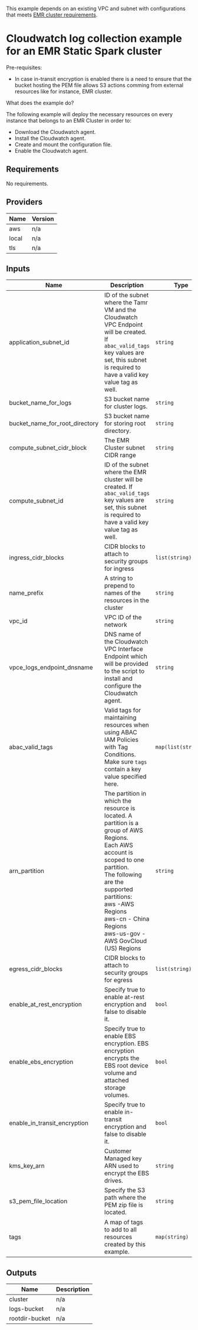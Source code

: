 This example depends on an existing VPC and subnet with configurations that meets [EMR cluster requirements](https://aws.amazon.com/blogs/big-data/launching-and-running-an-amazon-emr-cluster-inside-a-vpc/).

# Cloudwatch log collection example for an EMR Static Spark cluster

Pre-requisites:
- In case in-transit encryption is enabled there is a need to ensure that the bucket hosting the PEM file allows
S3 actions comming from external resources like for instance, EMR cluster.

What does the example do?

The following example will deploy the necessary resources on every instance that belongs to an EMR Cluster in order to:
- Download the Cloudwatch agent.
- Install the Cloudwatch agent.
- Create and mount the configuration file.
- Enable the Cloudwatch agent.

<!-- BEGINNING OF PRE-COMMIT-TERRAFORM DOCS HOOK -->
## Requirements

No requirements.

## Providers

| Name | Version |
|------|---------|
| aws | n/a |
| local | n/a |
| tls | n/a |

## Inputs

| Name | Description | Type | Default | Required |
|------|-------------|------|---------|:--------:|
| application\_subnet\_id | ID of the subnet where the Tamr VM and the Cloudwatch VPC Endpoint will be created. If `abac_valid_tags` key values are set, this subnet is required to have a valid key value tag as well. | `string` | n/a | yes |
| bucket\_name\_for\_logs | S3 bucket name for cluster logs. | `string` | n/a | yes |
| bucket\_name\_for\_root\_directory | S3 bucket name for storing root directory. | `string` | n/a | yes |
| compute\_subnet\_cidr\_block | The EMR Cluster subnet CIDR range | `string` | n/a | yes |
| compute\_subnet\_id | ID of the subnet where the EMR cluster will be created. If `abac_valid_tags` key values are set, this subnet is required to have a valid key value tag as well. | `string` | n/a | yes |
| ingress\_cidr\_blocks | CIDR blocks to attach to security groups for ingress | `list(string)` | n/a | yes |
| name\_prefix | A string to prepend to names of the resources in the cluster | `string` | n/a | yes |
| vpc\_id | VPC ID of the network | `string` | n/a | yes |
| vpce\_logs\_endpoint\_dnsname | DNS name of the Cloudwatch VPC Interface Endpoint which will be provided to the script to install and configure the Cloudwatch agent. | `string` | n/a | yes |
| abac\_valid\_tags | Valid tags for maintaining resources when using ABAC IAM Policies with Tag Conditions. Make sure `tags` contain a key value specified here. | `map(list(string))` | `{}` | no |
| arn\_partition | The partition in which the resource is located. A partition is a group of AWS Regions.<br>  Each AWS account is scoped to one partition.<br>  The following are the supported partitions:<br>    aws -AWS Regions<br>    aws-cn - China Regions<br>    aws-us-gov - AWS GovCloud (US) Regions | `string` | `"aws"` | no |
| egress\_cidr\_blocks | CIDR blocks to attach to security groups for egress | `list(string)` | <pre>[<br>  "0.0.0.0/0"<br>]</pre> | no |
| enable\_at\_rest\_encryption | Specify true to enable at-rest encryption and false to disable it. | `bool` | `true` | no |
| enable\_ebs\_encryption | Specify true to enable EBS encryption. EBS encryption encrypts the EBS root device volume and attached storage volumes. | `bool` | `true` | no |
| enable\_in\_transit\_encryption | Specify true to enable in-transit encryption and false to disable it. | `bool` | `true` | no |
| kms\_key\_arn | Customer Managed key ARN used to encrypt the EBS drives. | `string` | `""` | no |
| s3\_pem\_file\_location | Specify the S3 path where the PEM zip file is located. | `string` | `"s3://aws-logs-327120324092-us-east-2/my-certs.zip"` | no |
| tags | A map of tags to add to all resources created by this example. | `map(string)` | <pre>{<br>  "Author": "Tamr",<br>  "Environment": "Example"<br>}</pre> | no |

## Outputs

| Name | Description |
|------|-------------|
| cluster | n/a |
| logs-bucket | n/a |
| rootdir-bucket | n/a |

<!-- END OF PRE-COMMIT-TERRAFORM DOCS HOOK -->
